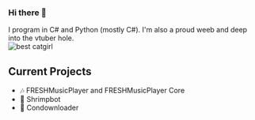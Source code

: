 ### Hi there 👋
I program in C# and Python (mostly C#). I'm also a proud weeb and deep into the vtuber hole.\
![best catgirl](https://img2.gelbooru.com/images/61/8e/618e759b9a621212ac1a7d7e9da04f88.gif)
## Current Projects
- 🎶 FRESHMusicPlayer and FRESHMusicPlayer Core
- 🦐 Shrimpbot
- 🔽 Condownloader
<!--
**Royce551/Royce551** is a ✨ _special_ ✨ repository because its `README.md` (this file) appears on your GitHub profile.

Here are some ideas to get you started:

- 🔭 I’m currently working on ...
- 🌱 I’m currently learning ...
- 👯 I’m looking to collaborate on ...
- 🤔 I’m looking for help with ...
- 💬 Ask me about ...
- 📫 How to reach me: ...
- 😄 Pronouns: ...
- ⚡ Fun fact: ...
-->
